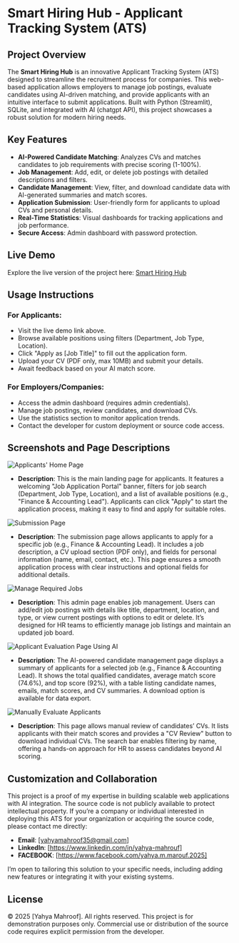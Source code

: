 # Smart Hiring Hub - Applicant Tracking System (ATS)

## Project Overview
The **Smart Hiring Hub** is an innovative Applicant Tracking System (ATS) designed to streamline the recruitment process for companies. This web-based application allows employers to manage job postings, evaluate candidates using AI-driven matching, and provide applicants with an intuitive interface to submit applications. Built with Python (Streamlit), SQLite, and integrated with AI (chatgpt API), this project showcases a robust solution for modern hiring needs.

## Key Features
- **AI-Powered Candidate Matching**: Analyzes CVs and matches candidates to job requirements with precise scoring (1-100%).
- **Job Management**: Add, edit, or delete job postings with detailed descriptions and filters.
- **Candidate Management**: View, filter, and download candidate data with AI-generated summaries and match scores.
- **Application Submission**: User-friendly form for applicants to upload CVs and personal details.
- **Real-Time Statistics**: Visual dashboards for tracking applications and job performance.
- **Secure Access**: Admin dashboard with password protection.

## Live Demo
Explore the live version of the project here: [Smart Hiring Hub](https://smart-hiring-hub.onrender.com/)

## Usage Instructions
### For Applicants:
- Visit the live demo link above.
- Browse available positions using filters (Department, Job Type, Location).
- Click "Apply as [Job Title]" to fill out the application form.
- Upload your CV (PDF only, max 10MB) and submit your details.
- Await feedback based on your AI match score.

### For Employers/Companies:
- Access the admin dashboard (requires admin credentials).
- Manage job postings, review candidates, and download CVs.
- Use the statistics section to monitor application trends.
- Contact the developer for custom deployment or source code access.

## Screenshots and Page Descriptions

![Applicants' Home Page](images/applicants_home.png)
- **Description**: This is the main landing page for applicants. It features a welcoming "Job Application Portal" banner, filters for job search (Department, Job Type, Location), and a list of available positions (e.g., "Finance & Accounting Lead"). Applicants can click "Apply" to start the application process, making it easy to find and apply for suitable roles.

![Submission Page](images/submission_page.png)
- **Description**: The submission page allows applicants to apply for a specific job (e.g., Finance & Accounting Lead). It includes a job description, a CV upload section (PDF only), and fields for personal information (name, email, contact, etc.). This page ensures a smooth application process with clear instructions and optional fields for additional details.

![Manage Required Jobs](images/manage_jobs.png)
- **Description**: This admin page enables job management. Users can add/edit job postings with details like title, department, location, and type, or view current postings with options to edit or delete. It’s designed for HR teams to efficiently manage job listings and maintain an updated job board.

![Applicant Evaluation Page Using AI](images/evaluation_ai.png)
- **Description**: The AI-powered candidate management page displays a summary of applicants for a selected job (e.g., Finance & Accounting Lead). It shows the total qualified candidates, average match score (74.6%), and top score (92%), with a table listing candidate names, emails, match scores, and CV summaries. A download option is available for data export.

![Manually Evaluate Applicants](images/manual_evaluation.png)
- **Description**: This page allows manual review of candidates’ CVs. It lists applicants with their match scores and provides a "CV Review" button to download individual CVs. The search bar enables filtering by name, offering a hands-on approach for HR to assess candidates beyond AI scoring.

## Customization and Collaboration
This project is a proof of my expertise in building scalable web applications with AI integration. The source code is not publicly available to protect intellectual property. If you’re a company or individual interested in deploying this ATS for your organization or acquiring the source code, please contact me directly:

- **Email**: [yahyamahroof35@gmail.com]
- **LinkedIn**: [https://www.linkedin.com/in/yahya-mahrouf]
- **FACEBOOK**: [https://www.facebook.com/yahya.m.marouf.2025]

I’m open to tailoring this solution to your specific needs, including adding new features or integrating it with your existing systems.

## License
© 2025 [Yahya Mahroof]. All rights reserved. This project is for demonstration purposes only. Commercial use or distribution of the source code requires explicit permission from the developer.
